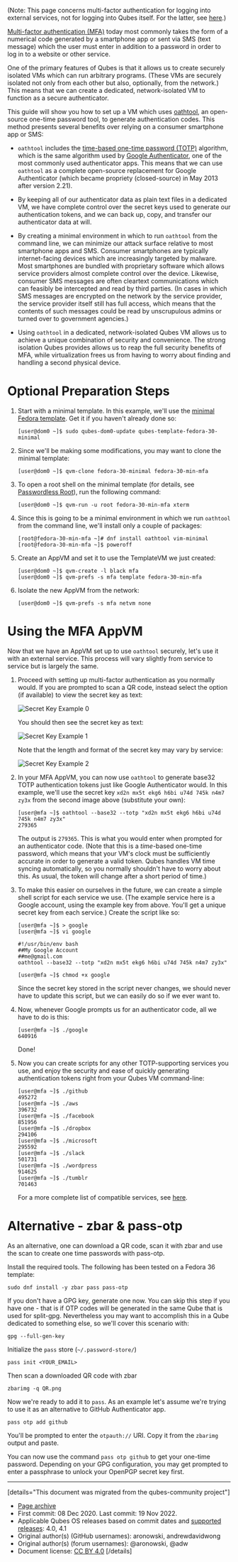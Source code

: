 (Note: This page concerns multi-factor authentication for logging into external services, not for logging into Qubes itself. For the latter, see [here](https://www.qubes-os.org/doc/YubiKey/).)

[Multi-factor authentication (MFA)](https://en.wikipedia.org/wiki/Multi-factor_authentication) today most commonly takes the form of a numerical code generated by a smartphone app or sent via SMS (text message) which the user must enter in addition to a password in order to log in to a website or other service.

One of the primary features of Qubes is that it allows us to create securely isolated VMs which can run arbitrary programs. (These VMs are securely isolated not only from each other but also, optionally, from the network.) This means that we can create a dedicated, network-isolated VM to function as a secure authenticator.

This guide will show you how to set up a VM which uses [oathtool](http://www.nongnu.org/oath-toolkit/man-oathtool.html), an open-source one-time password tool, to generate authentication codes. This method presents several benefits over relying on a consumer smartphone app or SMS:

- `oathtool` includes the [time-based one-time password (TOTP)](https://en.wikipedia.org/wiki/Time-based_One-time_Password_Algorithm) algorithm, which is the same algorithm used by [Google Authenticator](https://en.wikipedia.org/wiki/Google_Authenticator), one of the most commonly used authenticator apps. This means that we can use `oathtool` as a complete open-source replacement for Google Authenticator (which became propriety (closed-source) in May 2013 after version 2.21).

- By keeping all of our authenticator data as plain text files in a dedicated VM, we have complete control over the secret keys used to generate our authentication tokens, and we can back up, copy, and transfer our authenticator data at will.

- By creating a minimal environment in which to run `oathtool` from the command line, we can minimize our attack surface relative to most smartphone apps and SMS. Consumer smartphones are typically internet-facing devices which are increasingly targeted by malware. Most smartphones are bundled with proprietary software which allows service providers almost complete control over the device. Likewise, consumer SMS messages are often cleartext communications which can feasibly be intercepted and read by third parties. (In cases in which SMS messages are encrypted on the network by the service provider, the service provider itself still has full access, which means that the contents of such messages could be read by unscrupulous admins or turned over to government agencies.)

- Using `oathtool` in a dedicated, network-isolated Qubes VM allows us to achieve a unique combination of security and convenience. The strong isolation Qubes provides allows us to reap the full security benefits of MFA, while virtualization frees us from having to worry about finding and handling a second physical device.

# Optional Preparation Steps

1.  Start with a minimal template. In this example, we'll use the [minimal Fedora template](https://www.qubes-os.org/doc/Templates/FedoraMinimal/). Get it if you haven't already done so:

    ```
    [user@dom0 ~]$ sudo qubes-dom0-update qubes-template-fedora-30-minimal
    ```

2.  Since we'll be making some modifications, you may want to clone the minimal template:

    ```
    [user@dom0 ~]$ qvm-clone fedora-30-minimal fedora-30-min-mfa
    ```

3.  To open a root shell on the minimal template (for details, see [Passwordless Root](https://www.qubes-os.org/doc/templates/minimal/#passwordless-root)), run the following command:

    ```
    [user@dom0 ~]$ qvm-run -u root fedora-30-min-mfa xterm
    ```

4.  Since this is going to be a minimal environment in which we run `oathtool` from the command line, we'll install only a couple of packages:

    ```
    [root@fedora-30-min-mfa ~]# dnf install oathtool vim-minimal
    [root@fedora-30-min-mfa ~]$ poweroff
    ```

5.  Create an AppVM and set it to use the TemplateVM we just created:

    ```
    [user@dom0 ~]$ qvm-create -l black mfa
    [user@dom0 ~]$ qvm-prefs -s mfa template fedora-30-min-mfa
    ```

6.  Isolate the new AppVM from the network:

    ```
    [user@dom0 ~]$ qvm-prefs -s mfa netvm none
    ```

# Using the MFA AppVM

Now that we have an AppVM set up to use `oathtool` securely, let's use it with an external service. This process will vary slightly from service to service but is largely the same.

1.  Proceed with setting up multi-factor authentication as you normally would. If you are prompted to scan a QR code, instead select the option (if available) to view the secret key as text:

    ![Secret Key Example 0](upload://yAL2kkabz3PhOm13e8eknPWnLyU.png)

    You should then see the secret key as text:

    ![Secret Key Example 1](upload://cUj5z6Pqbte4nOnvO9egmxgdsQ6.png)

    Note that the length and format of the secret key may vary by service:

    ![Secret Key Example 2](upload://a4x0d85NfFAOrcfBbkEnsRIpOyW.png)

2.  In your MFA AppVM, you can now use `oathtool` to generate base32 TOTP authentication tokens just like Google Authenticator would. In this example, we'll use the secret key `xd2n mx5t ekg6 h6bi u74d 745k n4m7 zy3x` from the second image above (substitute your own):

    ```
    [user@mfa ~]$ oathtool --base32 --totp "xd2n mx5t ekg6 h6bi u74d 745k n4m7 zy3x"
    279365
    ```

    The output is `279365`. This is what you would enter when prompted for an authenticator code. (Note that this is a *time*-based one-time password, which means that your VM's clock must be sufficiently accurate in order to generate a valid token. Qubes handles VM time syncing automatically, so you normally shouldn't have to worry about this. As usual, the token will change after a short period of time.)

3.  To make this easier on ourselves in the future, we can create a simple shell script for each service we use. (The example service here is a Google account, using the example key from above. You'll get a unique secret key from each service.) Create the script like so:

    ```
    [user@mfa ~]$ > google
    [user@mfa ~]$ vi google

    #!/usr/bin/env bash
    ##My Google Account
    ##me@gmail.com
    oathtool --base32 --totp "xd2n mx5t ekg6 h6bi u74d 745k n4m7 zy3x"

    [user@mfa ~]$ chmod +x google
    ```

    Since the secret key stored in the script never changes, we should never have to update this script, but we can easily do so if we ever want to.

4.  Now, whenever Google prompts us for an authenticator code, all we have to do is this:

    ```
    [user@mfa ~]$ ./google
    640916
    ```

    Done!

5.  Now you can create scripts for any other TOTP-supporting services you use, and enjoy the security and ease of quickly generating authentication tokens right from your Qubes VM command-line:

    ```
    [user@mfa ~]$ ./github
    495272
    [user@mfa ~]$ ./aws
    396732
    [user@mfa ~]$ ./facebook
    851956
    [user@mfa ~]$ ./dropbox
    294106
    [user@mfa ~]$ ./microsoft
    295592
    [user@mfa ~]$ ./slack
    501731
    [user@mfa ~]$ ./wordpress
    914625
    [user@mfa ~]$ ./tumblr
    701463
    ```

    For a more complete list of compatible services, see [here](https://en.wikipedia.org/wiki/Google_Authenticator#Usage).

# Alternative - zbar & pass-otp

As an alternative, one can download a QR code, scan it with zbar and use the scan to create one time passwords with pass-otp.

Install the required tools. The following has been tested on a Fedora 36 template:

```
sudo dnf install -y zbar pass pass-otp
```

If you don't have a GPG key, generate one now. You can skip this step if you have one - that is if OTP codes will be generated in the same Qube that is used for split-gpg. Nevertheless you may want to accomplish this in a Qube dedicated to something else, so we'll cover this scenario with:

```
gpg --full-gen-key
```

Initialize the `pass` store (`~/.password-store/`)

```
pass init <YOUR_EMAIL>
```

Then scan a downloaded QR code with zbar

```
zbarimg -q QR.png
```

Now we're ready to add it to `pass`. As an example let's assume we're trying to use it as an alternative to GitHub Authenticator app.

```
pass otp add github
```

You'll be prompted to enter the `otpauth://` URI. Copy it from the `zbarimg` output and paste.

You can now use the command `pass otp github` to get your one-time password. Depending on your GPG configuration, you may get prompted to enter a passphrase to unlock your OpenPGP secret key first.

------------------------------------------------------------------------

[details="This document was migrated from the qubes-community project"]
- [Page archive](https://github.com/Qubes-Community/Contents/blob/master/docs/security/multifactor-authentication.md)
- First commit: 08 Dec 2020. Last commit: 19 Nov 2022.
- Applicable Qubes OS releases based on commit dates and [supported releases](https://www.qubes-os.org/doc/supported-releases/): 4.0, 4.1
- Original author(s) (GitHub usernames): aronowski, andrewdavidwong
- Original author(s) (forum usernames): @aronowski, @adw
- Document license: [CC BY 4.0](https://creativecommons.org/licenses/by/4.0/)
[/details]

<div data-theme-toc="true"> </div>